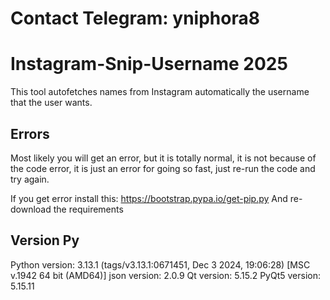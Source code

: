 # Contact Telegram: yniphora8

# Instagram-Snip-Username 2025
This tool autofetches names from Instagram automatically the username that the user wants.

## Errors
Most likely you will get an error, but it is totally normal, it is not because of the code error, it is just an error for going so fast, just re-run the code and try again.

If you get error install this: https://bootstrap.pypa.io/get-pip.py 
And re-download the requirements

## Version Py
Python version: 3.13.1 (tags/v3.13.1:0671451, Dec  3 2024, 19:06:28) [MSC v.1942 64 bit (AMD64)]
json version: 2.0.9
Qt version: 5.15.2
PyQt5 version: 5.15.11
